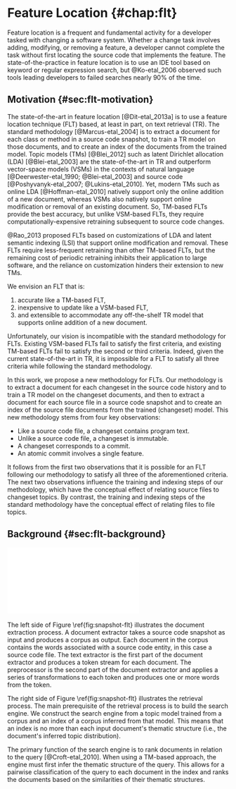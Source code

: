 # Feature Location {#chap:flt}

Feature location is a frequent and fundamental activity for a developer tasked
with changing a software system.  Whether a change task involves adding,
modifying, or removing a feature, a developer cannot complete the task without
first locating the source code that implements the feature.  The
state-of-the-practice in feature location is to use an IDE tool based on
keyword or regular expression search, but @Ko-etal_2006 observed such tools
leading developers to failed searches nearly 90% of the time.

## Motivation {#sec:flt-motivation}

The state-of-the-art in feature location [@Dit-etal_2013a] is to use a feature
location technique (FLT) based, at least in part, on text retrieval (TR).  The
standard methodology [@Marcus-etal_2004] is to extract a document for each
class or method in a source code snapshot, to train a TR model on those
documents, and to create an index of the documents from the trained model.
Topic models (TMs) [@Blei_2012] such as latent Dirichlet allocation (LDA)
[@Blei-etal_2003] are the state-of-the-art in TR and outperform vector-space
models (VSMs) in the contexts of natural language [@Deerwester-etal_1990;
@Blei-etal_2003] and source code [@Poshyvanyk-etal_2007; @Lukins-etal_2010].
Yet, modern TMs such as online LDA [@Hoffman-etal_2010] natively support only
the online addition of a new document, whereas VSMs also natively support
online modification or removal of an existing document.  So, TM-based FLTs
provide the best accuracy, but unlike VSM-based FLTs, they require
computationally-expensive retraining subsequent to source code changes.

@Rao_2013 proposed FLTs based on customizations of LDA and latent semantic
indexing (LSI) that support online modification and removal.  These FLTs
require less-frequent retraining than other TM-based FLTs, but the remaining
cost of periodic retraining inhibits their application to large software, and
the reliance on customization hinders their extension to new TMs.

We envision an FLT that is:

1) accurate like a TM-based FLT,
2) inexpensive to update like a VSM-based FLT,
3) and extensible to accommodate any off-the-shelf TR model that supports
   online addition of a new document.

Unfortunately, our vision is incompatible with the standard methodology for
FLTs.  Existing VSM-based FLTs fail to satisfy the first criteria, and existing
TM-based FLTs fail to satisfy the second or third criteria.  Indeed, given the
current state-of-the-art in TR, it is impossible for a FLT to satisfy all three
criteria while following the standard methodology.

In this work, we propose a new methodology for FLTs.  Our methodology is to
extract a document for each changeset in the source code history and to train a
TR model on the changeset documents, and then to extract a document for each
source file in a source code snapshot and to create an index of the
source file documents from the trained (changeset) model.  This new
methodology stems from four key observations:

- Like a source code file, a changeset contains program text.
- Unlike a source code file, a changeset is immutable.
- A changeset corresponds to a commit.
- An atomic commit involves a single feature.

It follows from the first two observations that it is possible for an FLT
following our methodology to satisfy all three of the aforementioned criteria.
The next two observations influence the training and indexing steps of our
methodology, which have the conceptual effect of relating source files to
changeset topics.  By contrast, the training and indexing steps of the standard
methodology have the conceptual effect of relating files to file topics.

## Background {#sec:flt-background}

![Typical feature location process\label{fig:snapshot-flt}](figures/snapshot-flt.pdf)

The left side of Figure \ref{fig:snapshot-flt} illustrates the document
extraction process.  A document extractor takes a source code snapshot as input
and produces a corpus as output.  Each document in the corpus contains the
words associated with a source code entity, in this case a source code file.
The text extractor is the first part of the document extractor and produces a
token stream for each document.  The preprocessor is the second part of the
document extractor and applies a series of transformations to each token and
produces one or more words from the token.

The right side of Figure \ref{fig:snapshot-flt} illustrates the retrieval
process.  The main prerequisite of the retrieval process is to build the search
engine.  We construct the search engine from a topic model trained from a
corpus and an index of a corpus inferred from that model.  This means that
an index is no more than each input document's thematic structure (i.e., the
document's inferred topic distribution).

The primary function of the search engine is to rank documents in relation to
the query [@Croft-etal_2010].  When using a TM-based approach, the engine must
first infer the thematic structure of the query.  This allows for a pairwise
classification of the query to each document in the index and ranks the
documents based on the similarities of their thematic structures.

